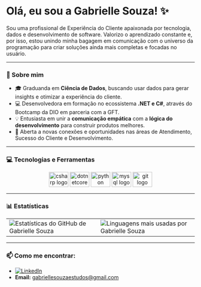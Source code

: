 # Olá, eu sou a Gabrielle Souza! ✨

Sou uma profissional de Experiência do Cliente apaixonada por tecnologia, dados e desenvolvimento de software. Valorizo o aprendizado constante e, por isso, estou unindo minha bagagem em comunicação com o universo da programação para criar soluções ainda mais completas e focadas no usuário.

---

### 💬 Sobre mim

* 🎓 Graduanda em **Ciência de Dados**, buscando usar dados para gerar insights e otimizar a experiência do cliente.
* 💻 Desenvolvedora em formação no ecossistema **.NET e C#**, através do Bootcamp da DIO em parceria com a GFT.
* 💡 Entusiasta em unir a **comunicação empática** com a **lógica do desenvolvimento** para construir produtos melhores.
* 🚀 Aberta a novas conexões e oportunidades nas áreas de Atendimento, Sucesso do Cliente e Desenvolvimento.

---

### 💻 Tecnologias e Ferramentas

<div align="center">
  <a href="https://learn.microsoft.com/pt-br/dotnet/csharp/" target="_blank"><img src="https://cdn.jsdelivr.net/gh/devicons/devicon/icons/csharp/csharp-original.svg" height="40" width="52" alt="csharp logo"  /></a>
  <a href="https://dotnet.microsoft.com/" target="_blank"><img src="https://cdn.jsdelivr.net/gh/devicons/devicon/icons/dotnetcore/dotnetcore-original.svg" height="40" width="52" alt="dotnetcore logo"  /></a>
  <a href="https://www.python.org" target="_blank"><img src="https://cdn.jsdelivr.net/gh/devicons/devicon/icons/python/python-original.svg" height="40" width="52" alt="python logo"  /></a>
  <a href="https://www.mysql.com/" target="_blank"><img src="https://cdn.jsdelivr.net/gh/devicons/devicon/icons/mysql/mysql-original.svg" height="40" width="52" alt="mysql logo"  /></a>
  <a href="https://git-scm.com/" target="_blank"><img src="https://cdn.jsdelivr.net/gh/devicons/devicon/icons/git/git-original.svg" height="40" width="52" alt="git logo"  /></a>
</div>

---

### 📊 Estatísticas

<table>
  <tr>
    <td>
      <img src="https://github-readme-stats.vercel.app/api?GABRIELLE-SOUZA98&show_icons=true&theme=tokyonight&hide_border=true&count_private=true" alt="Estatísticas do GitHub de Gabrielle Souza" />
    </td>
    <td>
      <img src="https://github-readme-stats.vercel.app/api/top-langs/?GABRIELLE-SOUZA98&layout=compact&theme=tokyonight&hide_border=true" alt="Linguagens mais usadas por Gabrielle Souza" />
    </td>
  </tr>
</table>

---

### 📫 Como me encontrar:

* [![LinkedIn](https://img.shields.io/badge/LinkedIn-0077B5?style=for-the-badge&logo=linkedin&logoColor=white)](https://www.linkedin.com/in/gabrielle-souza98/)
* **Email:** gabriellesouzaestudos@gmail.com
